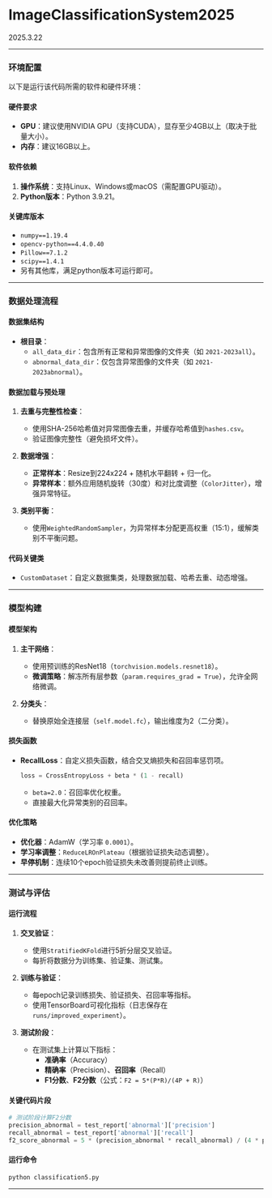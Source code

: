 # ImageClassificationSystem2025

2025.3.22

---

### **环境配置**
以下是运行该代码所需的软件和硬件环境：

#### **硬件要求**
- **GPU**：建议使用NVIDIA GPU（支持CUDA），显存至少4GB以上（取决于批量大小）。
- **内存**：建议16GB以上。

#### **软件依赖**
1. **操作系统**：支持Linux、Windows或macOS（需配置GPU驱动）。
2. **Python版本**：Python 3.9.21。

#### **关键库版本**
- `numpy==1.19.4`
- `opencv-python==4.4.0.40`
- `Pillow==7.1.2`
- `scipy==1.4.1`
- 另有其他库，满足python版本可运行即可。

---

### **数据处理流程**
#### **数据集结构**
- **根目录**：
  - `all_data_dir`：包含所有正常和异常图像的文件夹（如 `2021-2023all`）。
  - `abnormal_data_dir`：仅包含异常图像的文件夹（如 `2021-2023abnormal`）。

#### **数据加载与预处理**
1. **去重与完整性检查**：
   - 使用SHA-256哈希值对异常图像去重，并缓存哈希值到`hashes.csv`。
   - 验证图像完整性（避免损坏文件）。

2. **数据增强**：
   - **正常样本**：Resize到224x224 + 随机水平翻转 + 归一化。
   - **异常样本**：额外应用随机旋转（30度）和对比度调整（`ColorJitter`），增强异常特征。

3. **类别平衡**：
   - 使用`WeightedRandomSampler`，为异常样本分配更高权重（15:1），缓解类别不平衡问题。

#### **代码关键类**
- `CustomDataset`：自定义数据集类，处理数据加载、哈希去重、动态增强。

---

### **模型构建**
#### **模型架构**
1. **主干网络**：  
   - 使用预训练的ResNet18（`torchvision.models.resnet18`）。
   - **微调策略**：解冻所有层参数（`param.requires_grad = True`），允许全网络微调。

2. **分类头**：  
   - 替换原始全连接层（`self.model.fc`），输出维度为2（二分类）。

#### **损失函数**
- **RecallLoss**：自定义损失函数，结合交叉熵损失和召回率惩罚项。
  ```python
  loss = CrossEntropyLoss + beta * (1 - recall)
  ```
  - `beta=2.0`：召回率优化权重。
  - 直接最大化异常类别的召回率。

#### **优化策略**
- **优化器**：AdamW（学习率 `0.0001`）。
- **学习率调整**：`ReduceLROnPlateau`（根据验证损失动态调整）。
- **早停机制**：连续10个epoch验证损失未改善则提前终止训练。

---

### **测试与评估**
#### **运行流程**
1. **交叉验证**：
   - 使用`StratifiedKFold`进行5折分层交叉验证。
   - 每折将数据分为训练集、验证集、测试集。

2. **训练与验证**：
   - 每epoch记录训练损失、验证损失、召回率等指标。
   - 使用TensorBoard可视化指标（日志保存在`runs/improved_experiment`）。

3. **测试阶段**：
   - 在测试集上计算以下指标：
     - **准确率**（Accuracy）
     - **精确率**（Precision）、**召回率**（Recall）
     - **F1分数**、**F2分数**（公式：`F2 = 5*(P*R)/(4P + R)`）

#### **关键代码片段**
```python
# 测试阶段计算F2分数
precision_abnormal = test_report['abnormal']['precision']
recall_abnormal = test_report['abnormal']['recall']
f2_score_abnormal = 5 * (precision_abnormal * recall_abnormal) / (4 * precision_abnormal + recall_abnormal)
```

#### **运行命令**
```bash
python classification5.py
```

---


